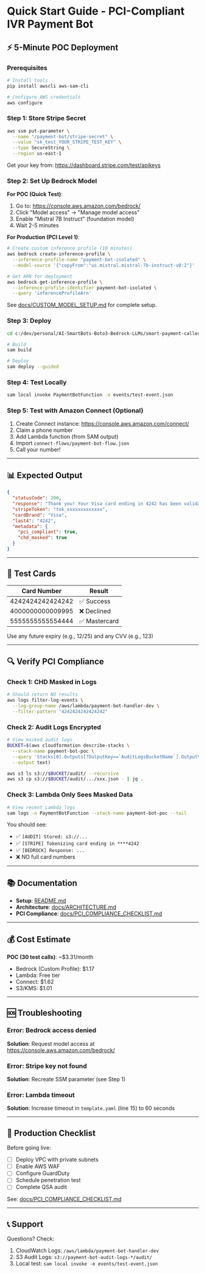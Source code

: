 # Quick Start Guide - PCI-Compliant IVR Payment Bot

## ⚡ 5-Minute POC Deployment

### Prerequisites
```bash
# Install tools
pip install awscli aws-sam-cli

# Configure AWS credentials
aws configure
```

### Step 1: Store Stripe Secret
```bash
aws ssm put-parameter \
  --name "/payment-bot/stripe-secret" \
  --value "sk_test_YOUR_STRIPE_TEST_KEY" \
  --type SecureString \
  --region us-east-1
```

Get your key from: https://dashboard.stripe.com/test/apikeys

### Step 2: Set Up Bedrock Model

**For POC (Quick Test)**:
1. Go to: https://console.aws.amazon.com/bedrock/
2. Click "Model access" → "Manage model access"
3. Enable "Mistral 7B Instruct" (foundation model)
4. Wait 2-5 minutes

**For Production (PCI Level 1)**:
```bash
# Create custom inference profile (10 minutes)
aws bedrock create-inference-profile \
  --inference-profile-name "payment-bot-isolated" \
  --model-source '{"copyFrom":"us.mistral.mistral-7b-instruct-v0:2"}'

# Get ARN for deployment
aws bedrock get-inference-profile \
  --inference-profile-identifier payment-bot-isolated \
  --query 'inferenceProfileArn'
```

See [docs/CUSTOM_MODEL_SETUP.md](docs/CUSTOM_MODEL_SETUP.md) for complete setup.

### Step 3: Deploy
```bash
cd c:/dev/personal/AI-SmartBots-Boto3-Bedrock-LLMs/smart-payment-caller

# Build
sam build

# Deploy
sam deploy --guided
```

### Step 4: Test Locally
```bash
sam local invoke PaymentBotFunction -e events/test-event.json
```

### Step 5: Test with Amazon Connect (Optional)
1. Create Connect instance: https://console.aws.amazon.com/connect/
2. Claim a phone number
3. Add Lambda function (from SAM output)
4. Import `connect-flows/payment-bot-flow.json`
5. Call your number!

---

## 📊 Expected Output

```json
{
  "statusCode": 200,
  "response": "Thank you! Your Visa card ending in 4242 has been validated...",
  "stripeToken": "tok_xxxxxxxxxxxxx",
  "cardBrand": "Visa",
  "last4": "4242",
  "metadata": {
    "pci_compliant": true,
    "chd_masked": true
  }
}
```

---

## 🧪 Test Cards

| Card Number | Result |
|-------------|--------|
| 4242424242424242 | ✅ Success |
| 4000000000009995 | ❌ Declined |
| 5555555555554444 | ✅ Mastercard |

Use any future expiry (e.g., 12/25) and any CVV (e.g., 123)

---

## 🔍 Verify PCI Compliance

### Check 1: CHD Masked in Logs
```bash
# Should return NO results
aws logs filter-log-events \
  --log-group-name /aws/lambda/payment-bot-handler-dev \
  --filter-pattern "4242424242424242"
```

### Check 2: Audit Logs Encrypted
```bash
# View masked audit logs
BUCKET=$(aws cloudformation describe-stacks \
  --stack-name payment-bot-poc \
  --query 'Stacks[0].Outputs[?OutputKey==`AuditLogsBucketName`].OutputValue' \
  --output text)

aws s3 ls s3://$BUCKET/audit/ --recursive
aws s3 cp s3://$BUCKET/audit/.../xxx.json - | jq .
```

### Check 3: Lambda Only Sees Masked Data
```bash
# View recent Lambda logs
sam logs -n PaymentBotFunction --stack-name payment-bot-poc --tail
```

You should see:
- ✅ `[AUDIT] Stored: s3://...`
- ✅ `[STRIPE] Tokenizing card ending in ****4242`
- ✅ `[BEDROCK] Response: ...`
- ❌ NO full card numbers

---

## 📚 Documentation

- **Setup**: [README.md](README.md)
- **Architecture**: [docs/ARCHITECTURE.md](docs/ARCHITECTURE.md)
- **PCI Compliance**: [docs/PCI_COMPLIANCE_CHECKLIST.md](docs/PCI_COMPLIANCE_CHECKLIST.md)

---

## 💰 Cost Estimate

**POC (30 test calls)**: ~$3.31/month
- Bedrock (Custom Profile): $1.17
- Lambda: Free tier
- Connect: $1.62
- S3/KMS: $1.01

---

## 🆘 Troubleshooting

### Error: Bedrock access denied
**Solution**: Request model access at https://console.aws.amazon.com/bedrock/

### Error: Stripe key not found
**Solution**: Recreate SSM parameter (see Step 1)

### Error: Lambda timeout
**Solution**: Increase timeout in `template.yaml` (line 15) to 60 seconds

---

## 🚀 Production Checklist

Before going live:
- [ ] Deploy VPC with private subnets
- [ ] Enable AWS WAF
- [ ] Configure GuardDuty
- [ ] Schedule penetration test
- [ ] Complete QSA audit

See: [docs/PCI_COMPLIANCE_CHECKLIST.md](docs/PCI_COMPLIANCE_CHECKLIST.md)

---

## 📞 Support

Questions? Check:
1. CloudWatch Logs: `/aws/lambda/payment-bot-handler-dev`
2. S3 Audit Logs: `s3://payment-bot-audit-logs-*/audit/`
3. Local test: `sam local invoke -e events/test-event.json`
